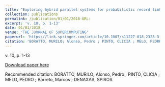 ```yaml
---
title: "Exploring hybrid parallel systems for probabilistic record linkage"
collection: publications
permalink: /publication/01/01/2018-URL:
excerpt: 'v. 10, p. 1-13'
date: 01/01/2018
venue: 'THE JOURNAL OF SUPERCOMPUTING'
paperurl: 'https://link.springer.com/article/10.1007/s11227-018-2328-3'
citation: 'BORATTO, MURILO; Alonso, Pedro ; PINTO, CLICIA ; MELO, PEDRO ; Barreto, Marcos ; DENAXAS, SPIROS'
---
```

v. 10, p. 1-13

[Download paper here](https://link.springer.com/article/10.1007/s11227-018-2328-3)

Recommended citation: BORATTO, MURILO; Alonso, Pedro ; PINTO, CLICIA ; MELO, PEDRO ; Barreto, Marcos ; DENAXAS, SPIROS